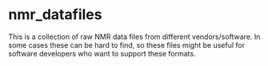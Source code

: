 # nmr_datafiles
This is a collection of raw NMR data files from different vendors/software. In some cases these can be hard to find, so these files might be useful for software developers who want to support these formats.
